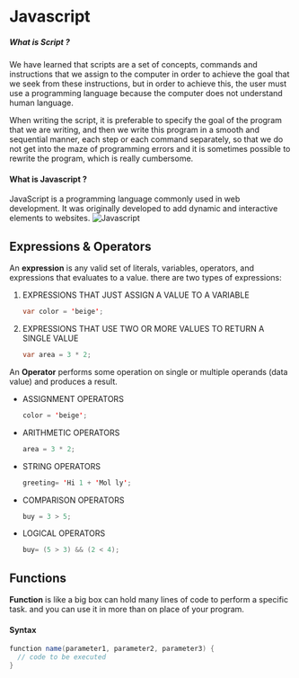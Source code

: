# Javascript

##### What is **Script** ?
We have learned that scripts are a set of concepts, commands and instructions that we assign to the computer in order to achieve the goal that we seek from these instructions, but in order to achieve this, the user must use a programming language because the computer does not understand human language.

When writing the script, it is preferable to specify the goal of the program that we are writing, and then we write this program in a smooth and sequential manner, each step or each command separately, so that we do not get into the maze of programming errors and it is sometimes possible to rewrite the program, which is really cumbersome.

#### What is **Javascript** ?
JavaScript is a programming language commonly used in web development. It was originally developed to add dynamic and interactive elements to websites.
![Javascript](https://miro.medium.com/max/3200/1*i8-u-V8LTTbQwTeUwLI_BQ.gif)

## Expressions & Operators
An **expression** is any valid set of literals, variables, operators, and expressions that evaluates to a value. there are two types of expressions:

1. EXPRESSIONS THAT JUST ASSIGN A VALUE TO A VARIABLE

    ```java scipt
    var color = 'beige';
    ```

2. EXPRESSIONS THAT USE TWO OR MORE VALUES TO RETURN A SINGLE VALUE

    ```java scipt
    var area = 3 * 2;
    ```

An **Operator** performs some operation on single or multiple operands (data value) and produces a result.


* ASSIGNMENT OPERATORS

    ```java script
    color = 'beige';
    ```

* ARITHMETIC OPERATORS

    ```java script
    area = 3 * 2;
    ```

* STRING OPERATORS

    ```java script
    greeting= 'Hi 1 + 'Mol ly';
    ```

* COMPARISON OPERATORS

    ```java script
    buy = 3 > 5;
    ```

* LOGICAL OPERATORS

    ```java script
    buy= (5 > 3) && (2 < 4);
    ```

## Functions
**Function** is like a big box can hold many lines of code to perform a specific task. and you can use it in more than on place of your program.

#### Syntax

```java script
function name(parameter1, parameter2, parameter3) {
  // code to be executed
}
```